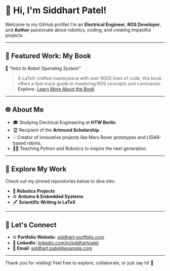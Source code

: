 # 👋 Hi, I'm Siddhart Patel!

Welcome to my GitHub profile! I'm an **Electrical Engineer**, **ROS Developer**, and **Author** passionate about robotics, coding, and creating impactful projects.

---

## 🌟 **Featured Work: My Book**
📖 *"Intro to Robot Operating System"*  
> A LaTeX-crafted masterpiece with over 6000 lines of code, this book offers a fast-track guide to mastering ROS concepts and commands.  
> **Explore:** [Learn More About the Book](#)

---

## 🌐 **About Me**
- 🎓 Studying Electrical Engineering at **HTW Berlin**.  
- 🏆 Recipient of the **Artmund Scholarship**.  
- 💡 Creator of innovative projects like Mars Rover prototypes and LIDAR-based robots.  
- 🧑‍🏫 Teaching Python and Robotics to inspire the next generation.  

---

## 📌 **Explore My Work**
Check out my pinned repositories below to dive into:  
- 🚀 **Robotics Projects**  
- ⚙️ **Arduino & Embedded Systems**  
- 🖋️ **Scientific Writing in LaTeX**  

---

## 🔗 **Let's Connect**
- 🌐 **Portfolio Website**: [siddhart-portfolio.com](#)  
- 💼 **LinkedIn**: [linkedin.com/in/siddhartpatel](#)  
- 📧 **Email**: siddhart.patel@example.com  

---

Thank you for visiting! Feel free to explore, collaborate, or just say hi! 🚀
